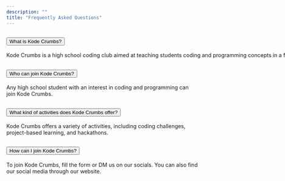```yaml
---
description: ""
title: "Frequently Asked Questions"
---
```

<div class="accordion" id="faqAccordion">
  <div class="accordion-item" style="    width: 902px;
">
    <h2 class="accordion-header" id="headingOne">
      <button class="accordion-button" type="button" data-bs-toggle="collapse" data-bs-target="#collapseOne" aria-expanded="true" aria-controls="collapseOne" style="">
        What is Kode Crumbs?
      </button>
    </h2>
    <div id="collapseOne" class="accordion-collapse collapse show" aria-labelledby="headingOne" data-bs-parent="#faqAccordion">
      <div class="accordion-body">
        Kode Crumbs is a high school coding club aimed at teaching students coding and programming concepts in a fun and interactive way.
      </div>
    </div>
  </div>
  <div class="accordion-item">
    <h2 class="accordion-header" id="headingTwo">
      <button class="accordion-button collapsed" type="button" data-bs-toggle="collapse" data-bs-target="#collapseTwo" aria-expanded="false" aria-controls="collapseTwo">
        Who can join Kode Crumbs?
      </button>
    </h2>
    <div id="collapseTwo" class="accordion-collapse collapse" aria-labelledby="headingTwo" data-bs-parent="#faqAccordion">
      <div class="accordion-body">
        Any high school student with an interest in coding and programming can join Kode Crumbs.
      </div>
    </div>
  </div>
  <div class="accordion-item">
    <h2 class="accordion-header" id="headingThree">
      <button class="accordion-button collapsed" type="button" data-bs-toggle="collapse" data-bs-target="#collapseThree" aria-expanded="false" aria-controls="collapseThree">
        What kind of activities does Kode Crumbs offer?
      </button>
    </h2>
    <div id="collapseThree" class="accordion-collapse collapse" aria-labelledby="headingThree" data-bs-parent="#faqAccordion">
      <div class="accordion-body">
        Kode Crumbs offers a variety of activities, including coding challenges, project-based learning, and hackathons.
      </div>
    </div>
  </div>
  <div class="accordion-item">
    <h2 class="accordion-header" id="headingFour">
      <button class="accordion-button collapsed" type="button" data-bs-toggle="collapse" data-bs-target="#collapseFour" aria-expanded="false" aria-controls="collapseFour">
        How can I join Kode Crumbs?
      </button>
    </h2>
    <div id="collapseFour" class="accordion-collapse collapse" aria-labelledby="headingFour" data-bs-parent="#faqAccordion">
      <div class="accordion-body">
        To join Kode Crumbs, fill the form or DM us on our socials. You can also find our social media through our website.
      </div>
    </div>
  </div>
</div>
